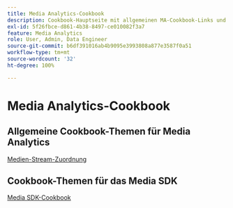 ```yaml
---
title: Media Analytics-Cookbook
description: Cookbook-Hauptseite mit allgemeinen MA-Cookbook-Links und SDK-spezifischen Links.
exl-id: 5f26fbce-d861-4b38-8497-ce010082f3a7
feature: Media Analytics
role: User, Admin, Data Engineer
source-git-commit: b6df391016ab4b9095e3993808a877e3587f0a51
workflow-type: tm+mt
source-wordcount: '32'
ht-degree: 100%

---
```


# Media Analytics-Cookbook

## Allgemeine Cookbook-Themen für Media Analytics

[Medien-Stream-Zuordnung](/help/media-analytics-cookbook/media-dimensions.md)

## Cookbook-Themen für das Media SDK

[Media SDK-Cookbook](/help/sdk-implement/cookbook/sdk-cookbook-overview.md)
